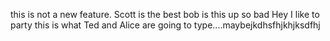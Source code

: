 this is not a new feature. Scott is the best
bob is  this up so bad
Hey I like to party
this is what Ted and Alice are going to type....maybejkdhsfhjkhjksdfhj

